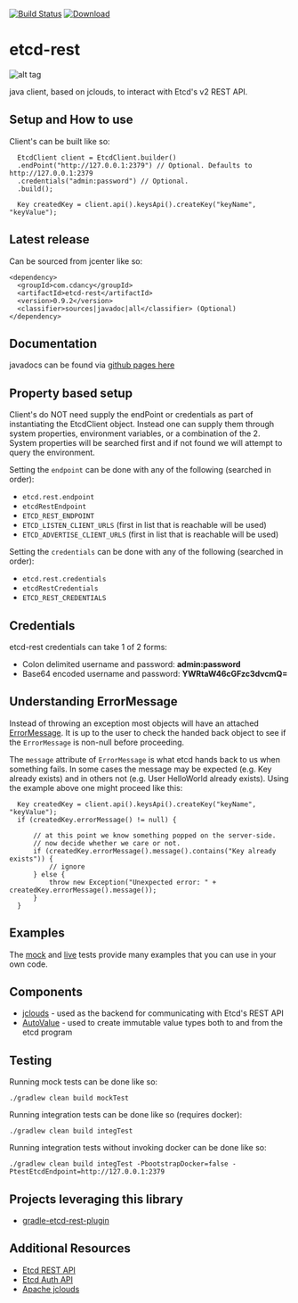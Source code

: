 [![Build Status](https://travis-ci.org/cdancy/etcd-rest.svg?branch=master)](https://travis-ci.org/cdancy/etcd-rest)
[![Download](https://api.bintray.com/packages/cdancy/java-libraries/etcd-rest/images/download.svg) ](https://bintray.com/cdancy/java-libraries/etcd-rest/_latestVersion)
# etcd-rest
![alt tag](https://coreos.com/assets/images/svg/logos/etcd-horizontal-color.svg)

java client, based on jclouds, to interact with Etcd's v2 REST API. 

## Setup and How to use

Client's can be built like so:

      EtcdClient client = EtcdClient.builder()
      .endPoint("http://127.0.0.1:2379") // Optional. Defaults to http://127.0.0.1:2379
      .credentials("admin:password") // Optional.
      .build();

      Key createdKey = client.api().keysApi().createKey("keyName", "keyValue");
      
## Latest release

Can be sourced from jcenter like so:

	<dependency>
	  <groupId>com.cdancy</groupId>
	  <artifactId>etcd-rest</artifactId>
	  <version>0.9.2</version>
	  <classifier>sources|javadoc|all</classifier> (Optional)
	</dependency>
	
## Documentation

javadocs can be found via [github pages here](http://cdancy.github.io/etcd-rest/docs/javadoc/)

## Property based setup

Client's do NOT need supply the endPoint or credentials as part of instantiating the EtcdClient object. 
Instead one can supply them through system properties, environment variables, or a combination 
of the 2. System properties will be searched first and if not found we will attempt to 
query the environment.

Setting the `endpoint` can be done with any of the following (searched in order):

- `etcd.rest.endpoint`
- `etcdRestEndpoint`
- `ETCD_REST_ENDPOINT`
- `ETCD_LISTEN_CLIENT_URLS` (first in list that is reachable will be used)
- `ETCD_ADVERTISE_CLIENT_URLS` (first in list that is reachable will be used)

Setting the `credentials` can be done with any of the following (searched in order):

- `etcd.rest.credentials`
- `etcdRestCredentials`
- `ETCD_REST_CREDENTIALS`

## Credentials

etcd-rest credentials can take 1 of 2 forms:

- Colon delimited username and password: __admin:password__ 
- Base64 encoded username and password: __YWRtaW46cGFzc3dvcmQ=__ 

## Understanding ErrorMessage

Instead of throwing an exception most objects will have an attached [ErrorMessage](https://github.com/cdancy/etcd-rest/blob/master/src/main/java/com/cdancy/etcd/rest/error/ErrorMessage.java). It is up to the user to check the handed back object to see if the `ErrorMessage` is non-null before proceeding. 

The `message` attribute of `ErrorMessage` is what etcd hands back to us when something fails. In some cases the message may be expected (e.g. Key already exists) and in others not (e.g. User HelloWorld already exists). Using the example above one might proceed like this:

      Key createdKey = client.api().keysApi().createKey("keyName", "keyValue");
      if (createdKey.errorMessage() != null) {
      
          // at this point we know something popped on the server-side.
          // now decide whether we care or not.
          if (createdKey.errorMessage().message().contains("Key already exists")) {
              // ignore 
          } else {
              throw new Exception("Unexpected error: " + createdKey.errorMessage().message());
          }
      }

## Examples

The [mock](https://github.com/cdancy/etcd-rest/tree/master/src/test/java/com/cdancy/etcd/rest/features) and [live](https://github.com/cdancy/etcd-rest/tree/master/src/test/java/com/cdancy/etcd/rest/features) tests provide many examples
that you can use in your own code.

## Components

- [jclouds](https://github.com/jclouds/jclouds) \- used as the backend for communicating with Etcd's REST API
- [AutoValue](https://github.com/google/auto) \- used to create immutable value types both to and from the etcd program
    
## Testing

Running mock tests can be done like so:

	./gradlew clean build mockTest
	
Running integration tests can be done like so (requires docker):

	./gradlew clean build integTest
	
Running integration tests without invoking docker can be done like so:

	./gradlew clean build integTest -PbootstrapDocker=false -PtestEtcdEndpoint=http://127.0.0.1:2379 

## Projects leveraging this library

* [gradle-etcd-rest-plugin](https://github.com/cdancy/gradle-etcd-rest-plugin)

## Additional Resources

* [Etcd REST API](https://github.com/coreos/etcd/blob/master/Documentation/v2/api.md)
* [Etcd Auth API](https://github.com/coreos/etcd/blob/master/Documentation/v2/auth_api.md)
* [Apache jclouds](https://jclouds.apache.org/start/)

